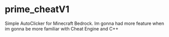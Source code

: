 # prime_cheatV1
Simple AutoClicker for Minecraft Bedrock.
Im gonna had more feature when im gonna be more familiar with Cheat Engine and C++
